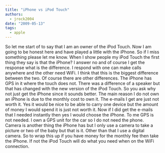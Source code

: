 ```yaml
---
title: "iPhone vs iPod Touch"
authors:
  - jrock2004
date: "2009-05-13"
tags:
  - apple
---
```


So let me start of to say that I am an owner of the iPod Touch. Now I am going to be honest here and have played a little with the iPhone. So if I miss something please let me know. When I show people my iPod Touch the first thing they say is that the iPhone? I answer no and of course I get the response what is the difference. I respond with one can make calls anywhere and the other need WiFi. I think that this is the biggest difference between the two. Of course there are other differences. The iPhone has GPS in it where the touch does not. There was a difference of a speaker but that has changed with the new version of the iPod Touch. So you ask why not just get the iPhone since it sounds better. The main reason I do not own an iPhone is due to the monthly cost to own it. The e-mails I get are just not worth it. Yes it would be nice to be able to carry one device but the amount of money I would spend it is just not worth it. Now if I did get the e-mails that I needed instantly then yes I would choose the iPhone. To me GPS is not needed. I own a GPS unit for the car so I do not need the phone. Camera is another thing the iPhone has but I only use a camera to take a picture or two of the baby but that is it. Other than that I use a digital camera. So to wrap this up if you have money for the monthly fee then take the iPhone. If not the iPod Touch will do what you need when on the WiFi connection.

